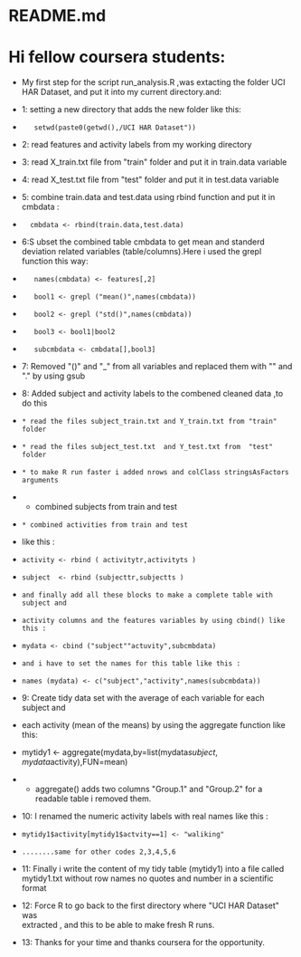 # README.md 
#  Hi fellow coursera students:
*  My first step for the script run_analysis.R ,was extacting the folder UCI HAR Dataset, and put it into  my current directory.and:
* 1: setting a new directory that adds the new folder like this:
*        setwd(paste0(getwd(),/UCI HAR Dataset"))

* 2: read features and activity labels from my working directory
* 3: read X_train.txt file from "train" folder and put it in train.data variable
* 4: read X_test.txt  file from "test"  folder and put it in test.data  variable
* 5: combine train.data and test.data using rbind function and put it in cmbdata :
*       cmbdata <- rbind(train.data,test.data)

* 6:S ubset the combined table cmbdata to get mean and standerd deviation related 
    variables (table/columns).Here i used the grepl function this way:
*        names(cmbdata) <- features[,2]

*        bool1 <- grepl ("mean()",names(cmbdata))

*        bool2 <- grepl ("std()",names(cmbdata))

*        bool3 <- bool1|bool2

*        subcmbdata <- cmbdata[],bool3]

* 7: Removed "()" and "_" from all variables and replaced them with "" and "." by 
    using gsub
* 8: Added subject and activity labels to the combened cleaned data ,to do this 
*     * read the files subject_train.txt and Y_train.txt from "train" folder
*     * read the files subject_test.txt  and Y_test.txt from  "test" folder
*     * to make R run faster i added nrows and colClass stringsAsFactors arguments
*    * combined subjects from train and test
*     * combined activities from train and test
*    like this :
*     activity <- rbind ( activitytr,activityts )

*     subject  <- rbind (subjecttr,subjectts )

*     and finally add all these blocks to make a complete table with subject and   
*     activity columns and the features variables by using cbind() like this :
*     mydata <- cbind ("subject""actuvity",subcmbdata)

*     and i have to set the names for this table like this :
*     names (mydata) <- c("subject","activity",names(subcmbdata))
       
* 9: Create tidy data set with the average of each variable for each subject and 
*    each activity (mean of the means) by using the aggregate function like this:
*    mytidy1 <- aggregate(mydata,by=list(mydata$subject,mydata$activity),FUN=mean)

*    * aggregate() adds two columns "Group.1" and "Group.2" for a readable table i 
     removed them.
* 10: I renamed the numeric activity labels with real names like this :
*     mytidy1$activity[mytidy1$actvity==1] <- "waliking"
  
*     ........same for other codes 2,3,4,5,6 
* 11: Finally i write the content of my tidy table (mytidy1) into a file called 
      mytidy1.txt without row names no quotes and number in a scientific format
* 12: Force R to go back to the first directory where "UCI HAR Dataset" was   
      extracted , and this to be able to make fresh R runs.
* 13: Thanks for your time and thanks coursera for the opportunity.    
 
      
  
     
    
     
     
    